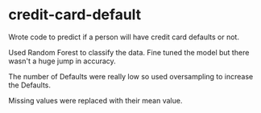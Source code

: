 # credit-card-default
Wrote code to predict if a person will have credit card defaults or not.

Used Random Forest to classify the data. Fine tuned the model but there wasn't a huge jump in accuracy. 

The number of Defaults were really low so used oversampling to increase the Defaults. 

Missing values were replaced with their mean value.
